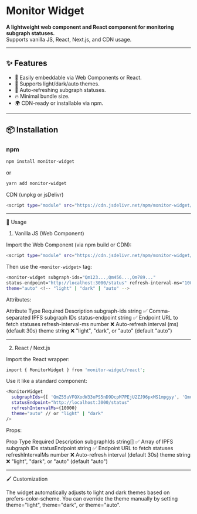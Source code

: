 # Monitor Widget

**A lightweight web component and React component for monitoring subgraph
statuses.**  
Supports vanilla JS, React, Next.js, and CDN usage.

---

## ✨ Features

- 🚀 Easily embeddable via Web Components or React.
- 🎨 Supports light/dark/auto themes.
- 🔄 Auto-refreshing subgraph statuses.
- 🔥 Minimal bundle size.
- 🌍 CDN-ready or installable via npm.

---

## 📦 Installation

### npm

```bash
npm install monitor-widget
```

or

```bash
yarn add monitor-widget
```

CDN (unpkg or jsDelivr)

```bash
<script type="module" src="https://cdn.jsdelivr.net/npm/monitor-widget/dist/vanilla.mjs"></script>
```

---

🚀 Usage

1. Vanilla JS (Web Component)

Import the Web Component (via npm build or CDN):

```bash
<script type="module" src="https://cdn.jsdelivr.net/npm/monitor-widget/dist/vanilla.mjs"></script>
```

Then use the `<monitor-widget>` tag:

```bash
<monitor-widget subgraph-ids="Qm123...,Qm456...,Qm789..."
status-endpoint="http://localhost:3000/status" refresh-interval-ms="10000"
theme="auto" <!-- "light" | "dark" | "auto" -->
```

> </monitor-widget>

Attributes:

Attribute Type Required Description subgraph-ids string ✅ Comma-separated IPFS
subgraph IDs status-endpoint string ✅ Endpoint URL to fetch statuses
refresh-interval-ms number ❌ Auto-refresh interval (ms) (default 30s) theme
string ❌ "light", "dark", or "auto" (default "auto")

---

2. React / Next.js

Import the React wrapper:

```bash
import { MonitorWidget } from 'monitor-widget/react';
```

Use it like a standard component:

```bash
<MonitorWidget
  subgraphIds={[ 'QmZ55uVFQXodW33oPS5nD9DcpM7PEjU2ZJ96pxMS1mpgyy', 'QmdjHSGHCp5wQ6gmr4vhMD8GLe1zK6XK4meG43TewfLToL', ]}
  statusEndpoint="http://localhost:3000/status"
  refreshIntervalMs={10000}
  theme="auto" // or "light" | "dark"
/>
```

Props:

Prop Type Required Description subgraphIds string[] ✅ Array of IPFS subgraph
IDs statusEndpoint string ✅ Endpoint URL to fetch statuses refreshIntervalMs
number ❌ Auto-refresh interval (default 30s) theme string ❌ "light", "dark",
or "auto" (default "auto")

---

🖌️ Customization

The widget automatically adjusts to light and dark themes based on
prefers-color-scheme. You can override the theme manually by setting
theme="light", theme="dark", or theme="auto".
